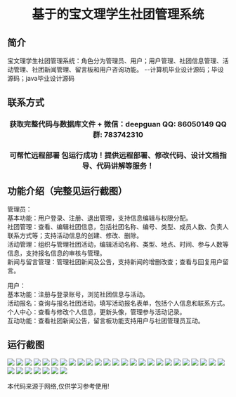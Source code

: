 <p><h1 align="center">基于的宝文理学生社团管理系统</h1></p>

## 简介
宝文理学生社团管理系统：角色分为管理员、用户；用户管理、社团信息管理、活动管理、社团新闻管理、留言板和用户咨询功能。    --计算机毕业设计源码；毕设源码；java毕业设计源码


## 联系方式
<p><h3 align="center">获取完整代码与数据库文件 + 微信：deepguan QQ: 86050149 QQ群: 783742310</h3></p>
<p><h3 align="center">可帮忙远程部署 包运行成功！提供远程部署、修改代码、设计文档指导、代码讲解等服务！</h3></p>

## 功能介绍（完整见运行截图）
管理员：  
基本功能：用户登录、注册、退出管理，支持信息编辑与权限分配。  
社团管理：查看、编辑社团信息，包括社团名称、编号、类型、成员人数、负责人联系方式等；支持活动信息的创建、修改、删除。  
活动管理：组织与管理社团活动，编辑活动名称、类型、地点、时间、参与人数等信息，支持报名信息的审核与管理。  
新闻与留言管理：管理社团新闻及公告，支持新闻的增删改查；查看与回复用户留言。  

用户：  
基本功能：注册与登录账号，浏览社团信息与活动。  
活动报名：查询与报名社团活动，填写活动报名表单，包括个人信息和联系方式。  
个人中心：查看与修改个人信息，更新头像，管理参与活动记录。  
互动功能：查看社团新闻公告，留言板功能支持用户与社团管理员互动。


## 运行截图
![](img/001.jpg)
![](img/002.jpg)
![](img/003.jpg)
![](img/004.jpg)
![](img/005.jpg)
![](img/006.jpg)
![](img/007.jpg)
![](img/008.jpg)
![](img/009.jpg)
![](img/010.jpg)
![](img/011.jpg)
![](img/012.jpg)
![](img/013.jpg)
![](img/014.jpg)
![](img/015.jpg)
![](img/016.jpg)
![](img/017.jpg)
![](img/018.jpg)
![](img/019.jpg)
![](img/020.jpg)
![](img/021.jpg)
![](img/022.jpg)
![](img/023.jpg)
![](img/024.jpg)
![](img/025.jpg)
![](img/026.jpg)
![](img/027.jpg)
![](img/028.jpg)
![](img/029.jpg)
![](img/030.jpg)
![](img/031.jpg)
![](img/032.jpg)

<p>本代码来源于网络,仅供学习参考使用!</p>
